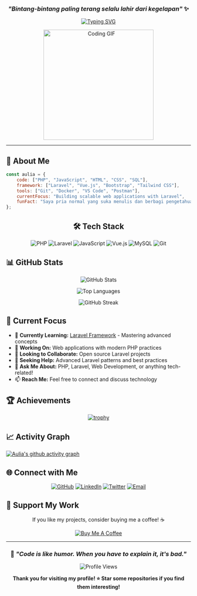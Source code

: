 <div align="center">
  
### *"Bintang-bintang paling terang selalu lahir dari kegelapan"* ✨

[![Typing SVG](https://readme-typing-svg.herokuapp.com?font=Fira+Code&pause=1000&color=F75C7E&center=true&vCenter=true&width=435&lines=Full+Stack+Developer;Laravel+Enthusiast;Tech+Writer;Problem+Solver)](https://git.io/typing-svg)

<img src="https://media0.giphy.com/media/v1.Y2lkPTc5MGI3NjExc2FoNzJjazMwbTltdDUzN3ZwYjF3NzdjOGtteWhpZXA0Y3kxbDh1ciZlcD12MV9pbnRlcm5hbF9naWZfYnlfaWQmY3Q9Zw/3WnrqPEnnCQkTCWFrl/giphy.gif" width="300" alt="Coding GIF"/>

</div>

---

## 🚀 About Me

```javascript
const aulia = {
    code: ["PHP", "JavaScript", "HTML", "CSS", "SQL"],
    framework: ["Laravel", "Vue.js", "Bootstrap", "Tailwind CSS"],
    tools: ["Git", "Docker", "VS Code", "Postman"],
    currentFocus: "Building scalable web applications with Laravel",
    funFact: "Saya pria normal yang suka menulis dan berbagi pengetahuan 📝"
};
```

<div align="center">

## 🛠️ Tech Stack

![PHP](https://img.shields.io/badge/PHP-777BB4?style=for-the-badge&logo=php&logoColor=white)
![Laravel](https://img.shields.io/badge/Laravel-FF2D20?style=for-the-badge&logo=laravel&logoColor=white)
![JavaScript](https://img.shields.io/badge/JavaScript-F7DF1E?style=for-the-badge&logo=javascript&logoColor=black)
![Vue.js](https://img.shields.io/badge/Vue.js-35495E?style=for-the-badge&logo=vue.js&logoColor=4FC08D)
![MySQL](https://img.shields.io/badge/MySQL-005C84?style=for-the-badge&logo=mysql&logoColor=white)
![Git](https://img.shields.io/badge/Git-F05032?style=for-the-badge&logo=git&logoColor=white)

</div>

## 📊 GitHub Stats

<div align="center">
  
![GitHub Stats](https://github-readme-stats.vercel.app/api?username=AuliaRamadhani060&show_icons=true&theme=radical&hide_border=true&count_private=true)

![Top Languages](https://github-readme-stats.vercel.app/api/top-langs/?username=AuliaRamadhani060&layout=compact&theme=radical&hide_border=true)

![GitHub Streak](https://github-readme-streak-stats.herokuapp.com/?user=AuliaRamadhani060&theme=radical&hide_border=true)

</div>

## 🎯 Current Focus

- 🌱 **Currently Learning:** [Laravel Framework](https://laravel.com) - Mastering advanced concepts
- 🔭 **Working On:** Web applications with modern PHP practices
- 👯 **Looking to Collaborate:** Open source Laravel projects
- 🤔 **Seeking Help:** Advanced Laravel patterns and best practices
- 💬 **Ask Me About:** PHP, Laravel, Web Development, or anything tech-related!
- 📫 **Reach Me:** Feel free to connect and discuss technology

## 🏆 Achievements

<div align="center">

[![trophy](https://github-profile-trophy.vercel.app/?username=AuliaRamadhani060&theme=radical&no-frame=true&row=1&column=6)](https://github.com/ryo-ma/github-profile-trophy)

</div>

## 📈 Activity Graph

[![Aulia's github activity graph](https://github-readme-activity-graph.vercel.app/graph?username=AuliaRamadhani060&theme=react-dark&hide_border=true)](https://github.com/ashutosh00710/github-readme-activity-graph)

## 🌐 Connect with Me

<div align="center">

[![GitHub](https://img.shields.io/badge/GitHub-100000?style=for-the-badge&logo=github&logoColor=white)](https://github.com/AuliaRamadhani060)
[![LinkedIn](https://img.shields.io/badge/LinkedIn-0077B5?style=for-the-badge&logo=linkedin&logoColor=white)](https://linkedin.com/in/your-profile)
[![Twitter](https://img.shields.io/badge/Twitter-1DA1F2?style=for-the-badge&logo=twitter&logoColor=white)](https://twitter.com/your-handle)
[![Email](https://img.shields.io/badge/Email-D14836?style=for-the-badge&logo=gmail&logoColor=white)](mailto:your.email@example.com)

</div>

## 💝 Support My Work

<div align="center">

If you like my projects, consider buying me a coffee! ☕

[![Buy Me A Coffee](https://img.shields.io/badge/Buy_Me_A_Coffee-FFDD00?style=for-the-badge&logo=buy-me-a-coffee&logoColor=black)](https://buymeacoffee.com/your-profile)

</div>

---

<div align="center">

### 💫 *"Code is like humor. When you have to explain it, it's bad."* 

![Profile Views](https://komarev.com/ghpvc/?username=AuliaRamadhani060&color=blueviolet&style=flat-square&label=Profile+Views)

**Thank you for visiting my profile! ⭐ Star some repositories if you find them interesting!**

</div>
